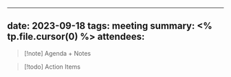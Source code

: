 
---
date: 2023-09-18
tags: meeting
summary: <% tp.file.cursor(0) %>
attendees: 
---

> [!note] Agenda + Notes
> 

> [!todo] Action Items

